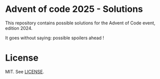 # Advent of code 2025 - Solutions

This repository contains possible solutions for the Advent of Code event, edition 2024.

It goes without saying: possible spoilers ahead !

# License

MIT. See [LICENSE](./LICENSE).